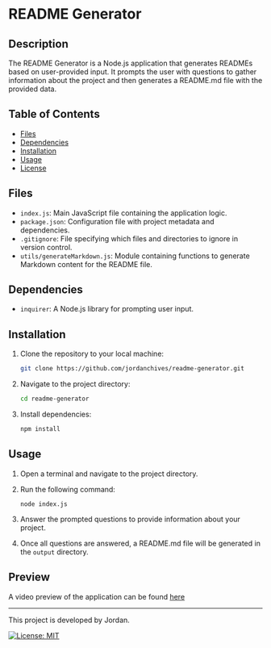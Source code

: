 # README Generator

## Description

The README Generator is a Node.js application that generates READMEs based on user-provided input. It prompts the user with questions to gather information about the project and then generates a README.md file with the provided data.

## Table of Contents

- [Files](#files)
- [Dependencies](#dependencies)
- [Installation](#installation)
- [Usage](#usage)
- [License](#license)

## Files

- `index.js`: Main JavaScript file containing the application logic.
- `package.json`: Configuration file with project metadata and dependencies.
- `.gitignore`: File specifying which files and directories to ignore in version control.
- `utils/generateMarkdown.js`: Module containing functions to generate Markdown content for the README file.

## Dependencies

- `inquirer`: A Node.js library for prompting user input.

## Installation

1. Clone the repository to your local machine:

    ```bash
    git clone https://github.com/jordanchives/readme-generator.git
    ```

2. Navigate to the project directory:

    ```bash
    cd readme-generator
    ```

3. Install dependencies:

    ```bash
    npm install
    ```

## Usage

1. Open a terminal and navigate to the project directory.

2. Run the following command:
    ```
    node index.js
    ```
3. Answer the prompted questions to provide information about your project.

4. Once all questions are answered, a README.md file will be generated in the `output` directory.

## Preview

A video preview of the application can be found [here](https://jordanchives.github.io/readme-generator/)

---

This project is developed by Jordan.

[![License: MIT](https://img.shields.io/badge/License-MIT-yellow.svg)](LICENSE)